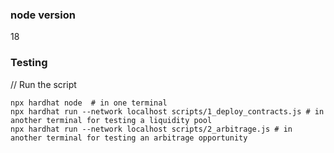 ### node version
18

### Testing
 // Run the script
 ```
npx hardhat node  # in one terminal 
npx hardhat run --network localhost scripts/1_deploy_contracts.js # in another terminal for testing a liquidity pool
npx hardhat run --network localhost scripts/2_arbitrage.js # in another terminal for testing an arbitrage opportunity
 ```

